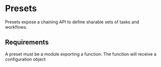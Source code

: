 # Presets

Presets expose a chaining API to define sharable sets of tasks and workflows.

## Requirements

A preset must be a module exporting a function. The function will receive a configuration object
